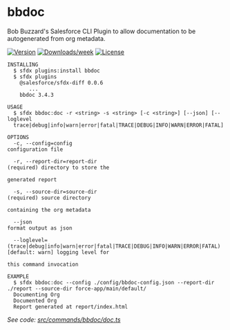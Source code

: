 bbdoc
=====

Bob Buzzard&#39;s Salesforce CLI Plugin to allow documentation to be autogenerated from org metadata.

[![Version](https://img.shields.io/npm/v/bbdoc.svg)](https://npmjs.org/package/bbdoc)
[![Downloads/week](https://img.shields.io/npm/dw/bbdoc.svg)](https://npmjs.org/package/bbdoc)
[![License](https://img.shields.io/npm/l/bbdoc.svg)](https://github.com/keirbowden/LDNSCall2020Plugin/blob/master/package.json)


```sh-session
INSTALLING
  $ sfdx plugins:install bbdoc
  $ sfdx plugins
    @salesforce/sfdx-diff 0.0.6
       ...
    bbdoc 3.4.3

USAGE
  $ sfdx bbdoc:doc -r <string> -s <string> [-c <string>] [--json] [--loglevel 
  trace|debug|info|warn|error|fatal|TRACE|DEBUG|INFO|WARN|ERROR|FATAL]

OPTIONS
  -c, --config=config                                                               configuration file

  -r, --report-dir=report-dir                                                       (required) directory to store the
                                                                                    generated report

  -s, --source-dir=source-dir                                                       (required) source directory
                                                                                    containing the org metadata

  --json                                                                            format output as json

  --loglevel=(trace|debug|info|warn|error|fatal|TRACE|DEBUG|INFO|WARN|ERROR|FATAL)  [default: warn] logging level for
                                                                                    this command invocation

EXAMPLE
  $ sfdx bbdoc:doc --config ./config/bbdoc-config.json --report-dir ./report --source-dir force-app/main/default/
  Documenting Org
  Documented Org
  Report generated at report/index.html
```

_See code: [src/commands/bbdoc/doc.ts](https://github.com/keirbowden/LDNSCall2020Plugin/blob/V3.4.0/src/commands/bbdoc/doc.ts)_
